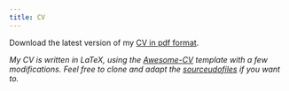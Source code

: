 ```yaml
---
title: CV
---
```


Download the latest version of my [CV in pdf format](/resume.pdf).

_My CV is written in LaTeX, using the [Awesome-CV](https://github.com/posquit0/Awesome-CV) template with a few modifications. Feel free to clone and adapt the [sourceudofiles](https://github.com/idhx/cv) if you want to._
